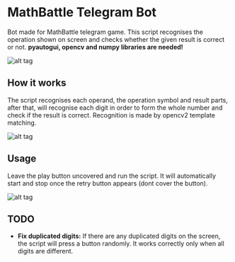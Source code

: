 # MathBattle Telegram Bot
Bot made for MathBattle telegram game. This script recognises the operation shown on screen and checks whether the given result is correct or not. **pyautogui, opencv and numpy libraries are needed!**

![alt tag](https://i.gyazo.com/dad0046853d9f6f9246fc99f0f793e79.gif)


## How it works
The script recognises each operand, the operation symbol and result parts, after that, will recognise each digit in order to form the whole number and check if the result is correct. Recognition is made by opencv2 template matching.


![alt tag](https://i.gyazo.com/4e0cae69ee6e15363f80dac328e81c75.png)


## Usage
Leave the play button uncovered and run the script. It will automatically start and stop once the retry button appears (dont cover the button). 

![alt tag](https://i.gyazo.com/77022a874b421d8cd99b8638153e4efc.png)


## TODO
* **Fix duplicated digits:** If there are any duplicated digits on the screen, the script will press a button randomly. It works correctly only when all digits are different.
